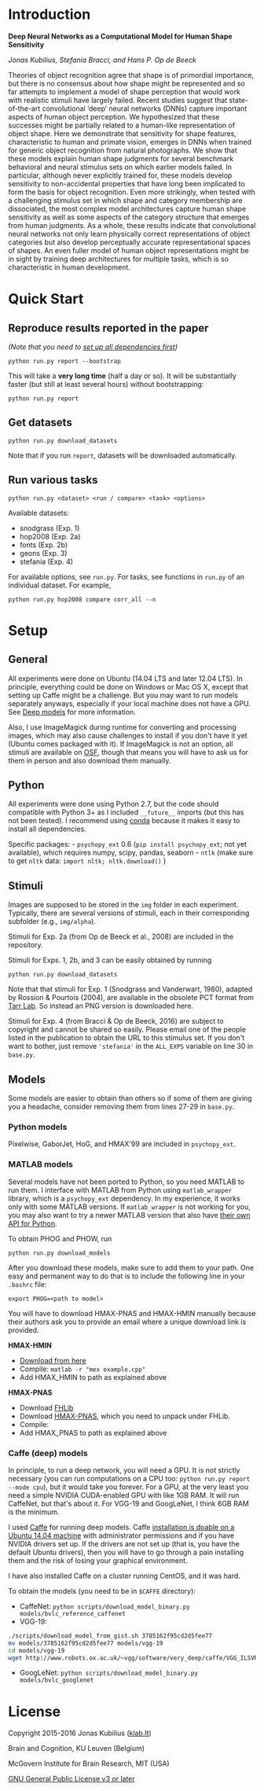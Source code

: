 # Introduction

**Deep Neural Networks as a Computational Model for Human Shape Sensitivity**

*Jonas Kubilius, Stefania Bracci, and Hans P. Op de Beeck*

Theories of object recognition agree that shape is of primordial importance, but there is no consensus about how shape might be represented and so far attempts to implement a model of shape perception that would work with realistic stimuli have largely failed. Recent studies suggest that state-of-the-art convolutional ‘deep’ neural networks (DNNs) capture important aspects of human object perception. We hypothesized that these successes might be partially related to a human-like representation of object shape. Here we demonstrate that sensitivity for shape features, characteristic to human and primate vision, emerges in DNNs when trained for generic object recognition from natural photographs. We show that these models explain human shape judgments for several benchmark behavioral and neural stimulus sets on which earlier models failed. In particular, although never explicitly trained for, these models develop sensitivity to non-accidental properties that have long been implicated to form the basis for object recognition. Even more strikingly, when tested with a challenging stimulus set in which shape and category membership are dissociated, the most complex model architectures capture human shape sensitivity as well as some aspects of the category structure that emerges from human judgments. As a whole, these results indicate that convolutional neural networks not only learn physically correct representations of object categories but also develop perceptually accurate representational spaces of shapes. An even fuller model of human object representations might be in sight by training deep architectures for multiple tasks, which is so characteristic in human development.


# Quick Start

## Reproduce results reported in the paper

*(Note that you need to [set up all dependencies first](#setup))*

`python run.py report --bootstrap`

This will take a **very long time** (half a day or so). It will be substantially faster (but still at least several hours) without bootstrapping:

`python run.py report`

## Get datasets

`python run.py download_datasets`

Note that if you run `report`, datasets will be downloaded automatically.

## Run various tasks

`python run.py <dataset> <run / compare> <task> <options>`

Available datasets:
- snodgrass (Exp. 1)
- hop2008 (Exp. 2a)
- fonts (Exp. 2b)
- geons (Exp. 3)
- stefania (Exp. 4)

For available options, see `run.py`. For tasks, see functions in `run.py` of an individual dataset. For example,

`python run.py hop2008 compare corr_all --n`


# Setup

## General

All experiments were done on Ubuntu (14.04 LTS and later 12.04 LTS). In principle, everything could be done on Windows or Mac OS X, except that setting up Caffe might be a challenge. But you may want to run models separately anyways, especially if your local machine does not have a GPU. See [Deep models](#deep-models) for more information.

Also, I use ImageMagick during runtime for converting and processing images, which may also cause challenges to install if you don't have it yet (Ubuntu comes packaged with it). If ImageMagick is not an option, all stimuli are available on [OSF](https://osf.io/jf42a/), though that means you will have to ask us for them in person and also download them manually.

## Python

All experiments were done using Python 2.7, but the code should compatible with Python 3+ as I included `__future__` imports (but this has not been tested). I recommend using [conda](http://conda.pydata.org/miniconda.html) because it makes it easy to install all dependencies.

Specific packages:
    - `psychopy_ext` 0.6 (`pip install psychopy_ext`; not yet available), which requires numpy, scipy, pandas, seaborn
    - `ntlk` (make sure to get `nltk` data: `import nltk; nltk.download()`
    )

## Stimuli

Images are supposed to be stored in the `img` folder in each experiment. Typically, there are several versions of stimuli, each in their corresponding subfolder (e.g., `img/alpha`).

Stimuli for Exp. 2a (from Op de Beeck et al., 2008) are included in the repository.

Stimuli for Exps. 1, 2b, and 3 can be easily obtained by running

`python run.py download_datasets`

Note that that stimuli for Exp. 1 (Snodgrass and Vanderwart, 1980), adapted by Rossion & Pourtois (2004), are available in the obsolete PCT format from [Tarr Lab](http://wiki.cnbc.cmu.edu/Objects). So instead an PNG version is downloaded here.

Stimuli for Exp. 4 (from Bracci & Op de Beeck, 2016) are subject to copyright and cannot be shared so easily. Please email one of the people listed in the publication to obtain the URL to this stimulus set. If you don't want to bother, just remove `'stefania'` in the `ALL_EXPS` variable on line 30 in `base.py`.

## Models

Some models are easier to obtain than others so if some of them are giving you a headache, consider removing them from lines 27-29 in `base.py`.

### Python models

Pixelwise, GaborJet, HoG, and HMAX'99 are included in `psychopy_ext`.

### MATLAB models

Several models have not been ported to Python, so you need MATLAB to run them. I interface with MATLAB from Python using `matlab_wrapper` library, which is a `psychopy_ext` dependency. In my experience, it works only with some MATLAB versions. If `matlab_wrapper` is not working for you, you may also want to try a newer MATLAB version that also have [their own API for Python](https://www.mathworks.com/help/matlab/matlab-engine-for-python.html).

To obtain PHOG and PHOW, run

`python run.py download_models`

After you download these models, make sure to add them to your path. One easy and permanent way to do that is to include the following line in your `.bashrc` file:

`export PHOG=<path to model>`

You will have to download HMAX-PNAS and HMAX-HMIN manually because their authors ask you to provide an email where a unique download link is provided.

**HMAX-HMIN**

- [Download from here](http://cbcl.mit.edu/jmutch/hmin/)
- Compile: `matlab -r "mex example.cpp"`
- Add HMAX_HMIN to path as explained above

**HMAX-PNAS**

- Download [FHLib](http://www.mit.edu/~jmutch/fhlib/)
- Download [HMAX-PNAS](http://cbcl.mit.edu/software-datasets/pnas07/index.html), which you need to unpack under FHLib.
- Compile:
- Add HMAX_PNAS to path as explained above

### Caffe (deep) models

In principle, to run a deep network, you will need a GPU. It is not strictly necessary (you can run computations on a CPU too: `python run.py report --mode cpu`), but it would take you forever. For a GPU, at the very least you need a simple NVIDIA CUDA-enabled GPU with like 1GB RAM. It will run CaffeNet, but that's about it. For VGG-19 and GoogLeNet, I think 6GB RAM is the minimum.


I used [Caffe](http://caffe.berkeleyvision.org/) for running deep models. Caffe [installation is doable on a Ubuntu 14.04 machine](http://caffe.berkeleyvision.org/install_apt.html) with administrator permissions and if you have NVIDIA drivers set up. If the drivers are not set up (that is, you have the default Ubuntu drivers), then you will have to go through a pain installing them and the risk of losing your graphical environment.

I have also installed Caffe on a cluster running CentOS, and it was hard.

To obtain the models (you need to be in `$CAFFE` directory):

- CaffeNet: `python scripts/download_model_binary.py models/bvlc_reference_caffenet `
- VGG-19:

```bash
./scripts/download_model_from_gist.sh 3785162f95cd2d5fee77
mv models/3785162f95cd2d5fee77 models/vgg-19
cd models/vgg-19
wget http://www.robots.ox.ac.uk/~vgg/software/very_deep/caffe/VGG_ILSVRC_19_layers.caffemodel
```

- GoogLeNet: `python scripts/download_model_binary.py models/bvlc_googlenet`


# License

Copyright 2015-2016 Jonas Kubilius ([klab.lt](http://klab.lt))

Brain and Cognition, KU Leuven (Belgium)

McGovern Institute for Brain Research, MIT (USA)

[GNU General Public License v3 or later](http://www.gnu.org/licenses/)
